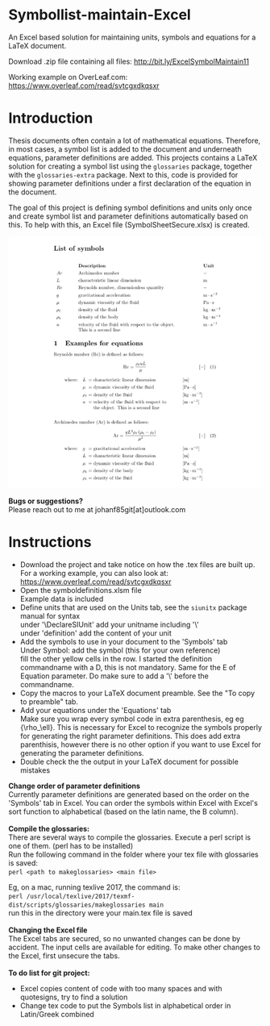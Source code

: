 # Symbollist-maintain-Excel
An Excel based solution for maintaining units, symbols and equations for a LaTeX document.

Download .zip file containing all files: http://bit.ly/ExcelSymbolMaintain11

Working example on OverLeaf.com: https://www.overleaf.com/read/svtcgxdkqsxr

# Introduction
Thesis documents often contain a lot of mathematical equations. Therefore, in most cases, a symbol list is added to the document and underneath equations, parameter definitions are added.
This projects contains a LaTeX solution for creating a symbol list using the `glossaries` package, together with the `glossaries-extra` package. Next to this, code is provided for showing parameter definitions under a first declaration of the equation in the document.

The goal of this project is defining symbol definitions and units only once and create symbol list and parameter definitions automatically based on this. To help with this, an Excel file (SymbolSheetSecure.xlsx) is created. 

![enter image description here](ScreenshotExample.png)


**Bugs or suggestions?**\
Please reach out to me at johanf85git[at]outlook.com

# Instructions
- Download the project and take notice on how the .tex files are built up. For a working example, you can also look at: https://www.overleaf.com/read/svtcgxdkqsxr
- Open the symboldefinitions.xlsm file\
Example data is included
- Define units that are used on the Units tab, see the `siunitx` package manual for syntax\
under '\DeclareSIUnit' add your unitname including '\\'\
under 'definition' add the content of your unit
- Add the symbols to use in your document to the 'Symbols' tab\
Under Symbol: add the symbol (this for your own reference)\
fill the other yellow cells in the row. I started the definition commandname with a D, this is not mandatory. Same for the E of Equation parameter. Do make sure to add a '\\' before the commandname.
- Copy the macros to your LaTeX document preamble. See the "To copy to preamble" tab.
- Add your equations under the 'Equations' tab\
Make sure you wrap every symbol code in extra parenthesis, eg eg {\rho_\ell}. This is necessary for Excel to recognize the symbols properly for generating the right parameter definitions. This does add extra parenthisis, however there is no other option if you want to use Excel for generating the parameter definitions. 
- Double check the the output in your LaTeX document for possible mistakes

**Change order of parameter definitions**\
Currently parameter definitions are generated based on the order on the 'Symbols' tab in Excel. You can order the symbols within Excel with Excel's sort function to alphabetical (based on the latin name, the B column).
\
\
**Compile the glossaries:**\
There are several ways to compile the glossaries. Execute a perl script is one of them. (perl has to be installed)
\
Run the following command in the folder where your tex file with glossaries is saved:\
`perl <path to makeglossaries> <main file>`

Eg, on a mac, running texlive 2017, the command is:\
`perl /usr/local/texlive/2017/texmf-dist/scripts/glossaries/makeglossaries main` \
run this in the directory were your main.tex file is saved
\
\
**Changing the Excel file**\
The Excel tabs are secured, so no unwanted changes can be done by accident. The input cells are available for editing. To make other changes to the Excel, first unsecure the tabs. 
\
\
**To do list for git project:**
- Excel copies content of code with too many spaces and with quotesigns, try to find a solution
- Change tex code to put the Symbols list in alphabetical order in Latin/Greek combined

